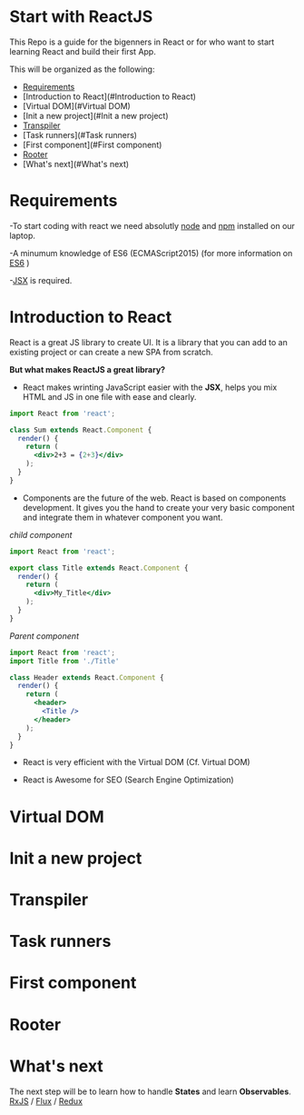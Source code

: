 # Start with ReactJS
This Repo is a guide for the bigenners in React or for who want to start learning React and build their first App.

This will be organized as the following:

- [Requirements](#Requirements)
- [Introduction to React](#Introduction to React)
- [Virtual DOM](#Virtual DOM)
- [Init a new project](#Init a new project)
- [Transpiler](#Transpiler)
- [Task runners](#Task runners)
- [First component](#First component)
- [Rooter](#Rooter)
- [What's next](#What's next)

# Requirements

-To start coding with react we need absolutly [node][5] and [npm][6] installed on our laptop.

-A minumum knowledge of ES6 (ECMAScript2015) (for more information on [ES6][1] )

-[JSX][7] is required.

# Introduction to React
React is a great JS library to create UI. It is a library that you can add to an existing project or can create a new SPA from scratch.

**But what makes ReactJS a great library?**

- React makes wrinting JavaScript easier with the **JSX**, helps you mix HTML and JS in one file with ease and clearly.
```jsx
import React from 'react';

class Sum extends React.Component {
  render() {
    return (
      <div>2+3 = {2+3}</div>
    );
  }
}
```

- Components are the future of the web.
React is based on components development. It gives you the hand to create your very basic component and integrate them in whatever component you want.

_child component_
```jsx
import React from 'react';

export class Title extends React.Component {
  render() {
    return (
      <div>My_Title</div>
    );
  }
}
```

_Parent component_
```jsx
import React from 'react';
import Title from './Title'

class Header extends React.Component {
  render() {
    return (
      <header>
        <Title />
      </header>
    );
  }
}
```

- React is very efficient with the Virtual DOM (Cf. Virtual DOM)

- React is Awesome for SEO (Search Engine Optimization)

# Virtual DOM

# Init a new project

# Transpiler

# Task runners

# First component

# Rooter

# What's next

The next step will be to learn how to handle **States** and learn **Observables**. [RxJS][4] / [Flux][3] / [Redux][2]

[1]: https://github.com/bevacqua/es6 "ES6"
[2]: https://github.com/reactjs/redux "Redux"
[3]: https://github.com/facebook/flux "Flux"
[4]: https://github.com/ReactiveX/rxjs "RxJS"
[5]: https://github.com/nodejs/node "node"
[6]: https://github.com/npm/npm "npm"
[7]: https://github.com/jsx/JSX "JSX"
